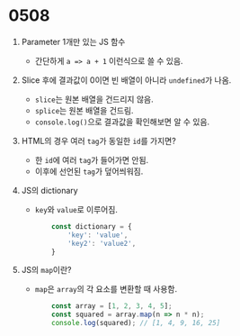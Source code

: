 # 0508

1. Parameter 1개만 있는 JS 함수
    - 간단하게 `a => a + 1` 이런식으로 쓸 수 있음.

2. Slice 후에 결과값이 0이면 빈 배열이 아니라 `undefined`가 나옴.
    - `slice`는 원본 배열을 건드리지 않음.
    - `splice`는 원본 배열을 건드림.
    - `console.log()`으로 결과값을 확인해보면 알 수 있음.

3. HTML의 경우 여러 `tag`가 동일한 `id`를 가지면?
    - 한 `id`에 여러 `tag`가 들어가면 안됨.
    - 이후에 선언된 `tag`가 덮어씌워짐.

4. JS의 dictionary
    - `key`와 `value`로 이루어짐.

        ```js
            const dictionary = {
                'key': 'value',
                'key2': 'value2',
            }
        ```

5. JS의 `map`이란?
    - `map`은 `array`의 각 요소를 변환할 때 사용함.

        ```js
            const array = [1, 2, 3, 4, 5];
            const squared = array.map(n => n * n);
            console.log(squared); // [1, 4, 9, 16, 25]
        ```
